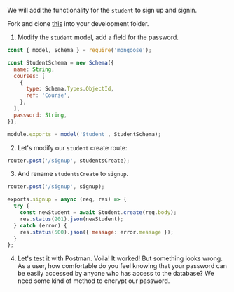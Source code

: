 We will add the functionality for the `student` to sign up and signin.

Fork and clone [this](https://github.com/JoinCODED/Demo-Express-M6-Authentication-noSql/) into your development folder.

1. Modify the `student` model, add a field for the password.

```js
const { model, Schema } = require('mongoose');

const StudentSchema = new Schema({
  name: String,
  courses: [
    {
      type: Schema.Types.ObjectId,
      ref: 'Course',
    },
  ],
  password: String,
});

module.exports = model('Student', StudentSchema);
```

2. Let's modify our `student` create route:

```js
router.post('/signup', studentsCreate);
```

3. And rename `studentsCreate` to `signup`.

```js
router.post('/signup', signup);
```

```js
exports.signup = async (req, res) => {
  try {
    const newStudent = await Student.create(req.body);
    res.status(201).json(newStudent);
  } catch (error) {
    res.status(500).json({ message: error.message });
  }
};
```

4. Let's test it with Postman. Voila! It worked! But something looks wrong. As a user, how comfortable do you feel knowing that your password can be easily accessed by anyone who has access to the database? We need some kind of method to encrypt our password.
